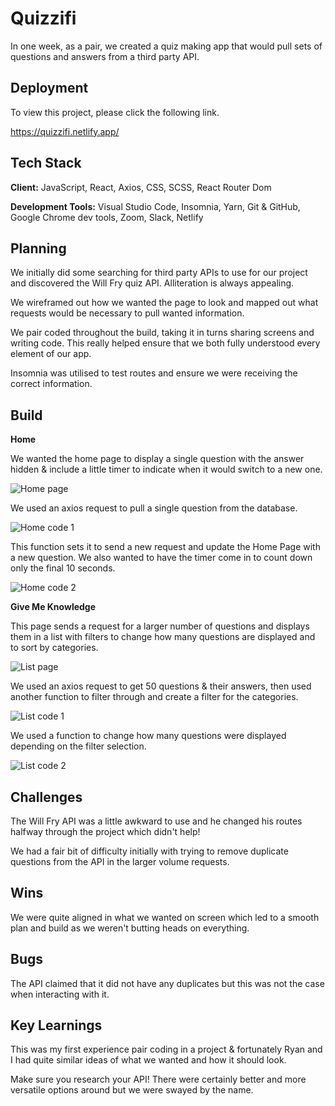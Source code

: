 
# Quizzifi

In one week, as a pair, we created a quiz making app that would pull sets of questions and answers from a third party API.

## Deployment

To view this project, please click the following link.

https://quizzifi.netlify.app/
## Tech Stack

**Client:** JavaScript, React, Axios, CSS, SCSS, React Router Dom

**Development Tools:** Visual Studio Code, Insomnia, Yarn, Git & GitHub, Google Chrome dev tools, Zoom, Slack, Netlify
## Planning

We initially did some searching for third party APIs to use for our project and discovered the Will Fry quiz API. Alliteration is always appealing.

We wireframed out how we wanted the page to look and mapped out what requests would be necessary to pull wanted information. 

We pair coded throughout the build, taking it in turns sharing screens and writing code. This really helped ensure that we both fully understood every element of our app.

Insomnia was utilised to test routes and ensure we were receiving the correct information.


## Build

**Home**

We wanted the home page to display a single question with the answer hidden & include a little timer to indicate when it would switch to a new one.

![Home page](https://i.postimg.cc/Vsn9bK6S/Screenshot-2022-04-11-at-23-13-36.png)

We used an axios request to pull a single question from the database.

![Home code 1](https://i.postimg.cc/pXvfQKhs/Screenshot-2022-04-11-at-23-13-52.png)

This function sets it to send a new request and update the Home Page with a new question. We also wanted to have the timer come in to count down only the final 10 seconds.

![Home code 2](https://i.postimg.cc/wjTDZHkJ/Screenshot-2022-04-11-at-23-14-03.png)

**Give Me Knowledge**

This page sends a request for a larger number of questions and displays them in a list with filters to change how many questions are displayed and to sort by categories.

![List page](https://i.postimg.cc/9MVmgXdH/Screenshot-2022-04-11-at-23-20-09.png)

We used an axios request to get 50 questions & their answers, then used another function to filter through and create a filter for the categories.

![List code 1](https://i.postimg.cc/RFRMkrd6/Screenshot-2022-04-11-at-23-20-22.png)

We used a function to change how many questions were displayed depending on the filter selection.

![List code 2](https://i.postimg.cc/SRxyqZ1Z/Screenshot-2022-04-11-at-23-20-43.png)


## Challenges

The Will Fry API was a little awkward to use and he changed his routes halfway through the project which didn't help!

We had a fair bit of difficulty initially with trying to remove duplicate questions from the API in the larger volume requests.

## Wins

We were quite aligned in what we wanted on screen which led to a smooth plan and build as we weren't butting heads on everything.

## Bugs

The API claimed that it did not have any duplicates but this was not the case when interacting with it.

## Key Learnings

This was my first experience pair coding in a project & fortunately Ryan and I had quite similar ideas of what we wanted and how it should look.

Make sure you research your API! There were certainly better and more versatile options around but we were swayed by the name.
